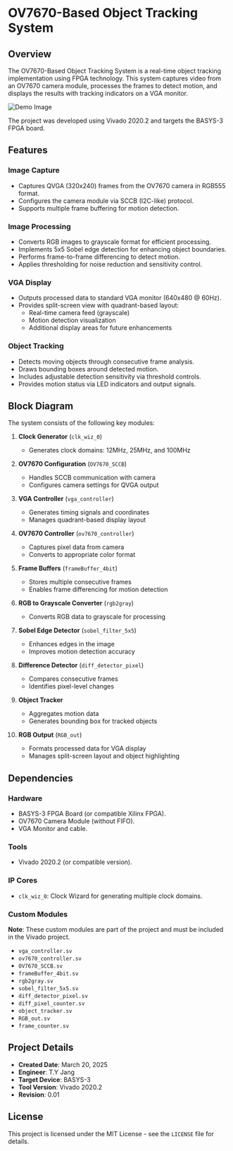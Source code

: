 # OV7670-Based Object Tracking System

## Overview
The OV7670-Based Object Tracking System is a real-time object tracking implementation using FPGA technology. This system captures video from an OV7670 camera module, processes the frames to detect motion, and displays the results with tracking indicators on a VGA monitor.

![Demo Image](Motion_detection_sobel_grayscale/demo/demo.png)

The project was developed using Vivado 2020.2 and targets the BASYS-3 FPGA board.

## Features

### Image Capture
- Captures QVGA (320x240) frames from the OV7670 camera in RGB555 format.
- Configures the camera module via SCCB (I2C-like) protocol.
- Supports multiple frame buffering for motion detection.

### Image Processing
- Converts RGB images to grayscale format for efficient processing.
- Implements 5x5 Sobel edge detection for enhancing object boundaries.
- Performs frame-to-frame differencing to detect motion.
- Applies thresholding for noise reduction and sensitivity control.

### VGA Display
- Outputs processed data to standard VGA monitor (640x480 @ 60Hz).
- Provides split-screen view with quadrant-based layout:
  - Real-time camera feed (grayscale)
  - Motion detection visualization
  - Additional display areas for future enhancements

### Object Tracking
- Detects moving objects through consecutive frame analysis.
- Draws bounding boxes around detected motion.
- Includes adjustable detection sensitivity via threshold controls.
- Provides motion status via LED indicators and output signals.

## Block Diagram
The system consists of the following key modules:

1. **Clock Generator** (`clk_wiz_0`)
   - Generates clock domains: 12MHz, 25MHz, and 100MHz

2. **OV7670 Configuration** (`OV7670_SCCB`)
   - Handles SCCB communication with camera
   - Configures camera settings for QVGA output

3. **VGA Controller** (`vga_controller`)
   - Generates timing signals and coordinates
   - Manages quadrant-based display layout

4. **OV7670 Controller** (`ov7670_controller`)
   - Captures pixel data from camera
   - Converts to appropriate color format

5. **Frame Buffers** (`frameBuffer_4bit`)
   - Stores multiple consecutive frames
   - Enables frame differencing for motion detection

6. **RGB to Grayscale Converter** (`rgb2gray`)
   - Converts RGB data to grayscale for processing

7. **Sobel Edge Detector** (`sobel_filter_5x5`)
   - Enhances edges in the image
   - Improves motion detection accuracy

8. **Difference Detector** (`diff_detector_pixel`)
   - Compares consecutive frames
   - Identifies pixel-level changes

9. **Object Tracker**
   - Aggregates motion data
   - Generates bounding box for tracked objects

10. **RGB Output** (`RGB_out`)
    - Formats processed data for VGA display
    - Manages split-screen layout and object highlighting

## Dependencies

### Hardware
- BASYS-3 FPGA Board (or compatible Xilinx FPGA).
- OV7670 Camera Module (without FIFO).
- VGA Monitor and cable.

### Tools
- Vivado 2020.2 (or compatible version).

### IP Cores
- `clk_wiz_0`: Clock Wizard for generating multiple clock domains.

### Custom Modules
**Note**: These custom modules are part of the project and must be included in the Vivado project.
- `vga_controller.sv`
- `ov7670_controller.sv`
- `OV7670_SCCB.sv`
- `frameBuffer_4bit.sv`
- `rgb2gray.sv`
- `sobel_filter_5x5.sv`
- `diff_detector_pixel.sv`
- `diff_pixel_counter.sv`
- `object_tracker.sv`
- `RGB_out.sv`
- `frame_counter.sv`


## Project Details

- **Created Date**: March 20, 2025
- **Engineer**: T.Y Jang
- **Target Device**: BASYS-3
- **Tool Version**: Vivado 2020.2
- **Revision**: 0.01

## License

This project is licensed under the MIT License - see the `LICENSE` file for details.
